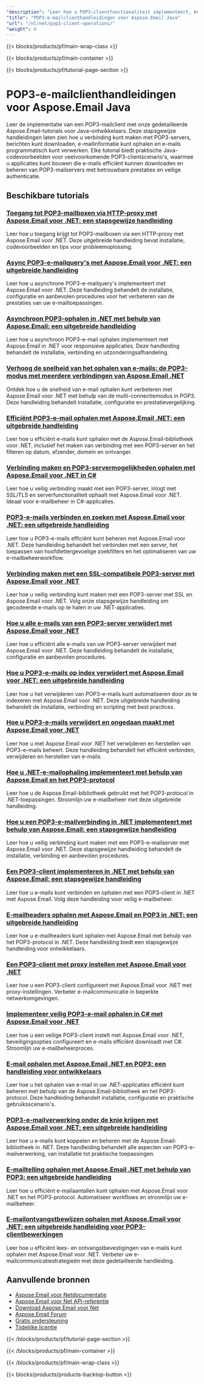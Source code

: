 ```yaml
---
"description": "Leer hoe u POP3-clientfunctionaliteit implementeert, berichten downloadt en e-mails verwerkt van POP3-servers met Aspose.Email voor Java."
"title": "POP3-e-mailclienthandleidingen voor Aspose.Email Java"
"url": "/nl/net/pop3-client-operations/"
"weight": 8
---
```


{{< blocks/products/pf/main-wrap-class >}}

{{< blocks/products/pf/main-container >}}

{{< blocks/products/pf/tutorial-page-section >}}
# POP3-e-mailclienthandleidingen voor Aspose.Email Java

Leer de implementatie van een POP3-mailclient met onze gedetailleerde Aspose.Email-tutorials voor Java-ontwikkelaars. Deze stapsgewijze handleidingen laten zien hoe u verbinding kunt maken met POP3-servers, berichten kunt downloaden, e-mailinformatie kunt ophalen en e-mails programmatisch kunt verwerken. Elke tutorial biedt praktische Java-codevoorbeelden voor veelvoorkomende POP3-clientscenario's, waarmee u applicaties kunt bouwen die e-mails efficiënt kunnen downloaden en beheren van POP3-mailservers met betrouwbare prestaties en veilige authenticatie.

## Beschikbare tutorials

### [Toegang tot POP3-mailboxen via HTTP-proxy met Aspose.Email voor .NET: een stapsgewijze handleiding](./aspose-email-dotnet-pop3-http-proxy-integration/)
Leer hoe u toegang krijgt tot POP3-mailboxen via een HTTP-proxy met Aspose.Email voor .NET. Deze uitgebreide handleiding bevat installatie, codevoorbeelden en tips voor probleemoplossing.

### [Async POP3-e-mailquery's met Aspose.Email voor .NET: een uitgebreide handleiding](./asynchronous-pop3-email-queries-aspose-email-net/)
Leer hoe u asynchrone POP3-e-mailquery's implementeert met Aspose.Email voor .NET. Deze handleiding behandelt de installatie, configuratie en aanbevolen procedures voor het verbeteren van de prestaties van uw e-mailtoepassingen.

### [Asynchroon POP3-ophalen in .NET met behulp van Aspose.Email: een uitgebreide handleiding](./asynchronous-pop3-retrieval-aspose-email-net/)
Leer hoe u asynchroon POP3-e-mail ophalen implementeert met Aspose.Email in .NET voor responsieve applicaties. Deze handleiding behandelt de installatie, verbinding en uitzonderingsafhandeling.

### [Verhoog de snelheid van het ophalen van e-mails: de POP3-modus met meerdere verbindingen van Aspose.Email .NET](./aspose-email-net-pop3-performance-enhancement/)
Ontdek hoe u de snelheid van e-mail ophalen kunt verbeteren met Aspose.Email voor .NET met behulp van de multi-connectiemodus in POP3. Deze handleiding behandelt installatie, configuratie en prestatievergelijking.

### [Efficiënt POP3-e-mail ophalen met Aspose.Email .NET: een uitgebreide handleiding](./aspose-email-net-pop3-retrieval-guide/)
Leer hoe u efficiënt e-mails kunt ophalen met de Aspose.Email-bibliotheek voor .NET, inclusief het maken van verbinding met een POP3-server en het filteren op datum, afzender, domein en ontvanger.

### [Verbinding maken en POP3-servermogelijkheden ophalen met Aspose.Email voor .NET in C#](./connect-retrieve-pop3-server-capabilities-aspose-email-dotnet/)
Leer hoe u veilig verbinding maakt met een POP3-server, inlogt met SSL/TLS en serverfunctionaliteit ophaalt met Aspose.Email voor .NET. Ideaal voor e-mailbeheer in C#-applicaties.

### [POP3-e-mails verbinden en zoeken met Aspose.Email voor .NET: een uitgebreide handleiding](./aspose-email-net-pop3-connection-search/)
Leer hoe u POP3-e-mails efficiënt kunt beheren met Aspose.Email voor .NET. Deze handleiding behandelt het verbinden met een server, het toepassen van hoofdlettergevoelige zoekfilters en het optimaliseren van uw e-mailbeheerworkflow.

### [Verbinding maken met een SSL-compatibele POP3-server met Aspose.Email voor .NET](./connect-to-ssl-pop3-server-aspose-email-net/)
Leer hoe u veilig verbinding kunt maken met een POP3-server met SSL en Aspose.Email voor .NET. Volg onze stapsgewijze handleiding om gecodeerde e-mails op te halen in uw .NET-applicaties.

### [Hoe u alle e-mails van een POP3-server verwijdert met Aspose.Email voor .NET](./delete-all-pop3-emails-aspose-net/)
Leer hoe u efficiënt alle e-mails van uw POP3-server verwijdert met Aspose.Email voor .NET. Deze handleiding behandelt de installatie, configuratie en aanbevolen procedures.

### [Hoe u POP3-e-mails op index verwijdert met Aspose.Email voor .NET: een uitgebreide handleiding](./delete-pop3-emails-using-aspose-email-net/)
Leer hoe u het verwijderen van POP3-e-mails kunt automatiseren door ze te indexeren met Aspose.Email voor .NET. Deze uitgebreide handleiding behandelt de installatie, verbinding en scripting met best practices.

### [Hoe u POP3-e-mails verwijdert en ongedaan maakt met Aspose.Email voor .NET](./pop3-email-deletion-undeletion-aspose-dotnet/)
Leer hoe u met Aspose.Email voor .NET het verwijderen en herstellen van POP3-e-mails beheert. Deze handleiding behandelt het efficiënt verbinden, verwijderen en herstellen van e-mails.

### [Hoe u .NET-e-mailophaling implementeert met behulp van Aspose.Email en het POP3-protocol](./implement-dotnet-email-retrieval-aspose-email-pop3/)
Leer hoe u de Aspose.Email-bibliotheek gebruikt met het POP3-protocol in .NET-toepassingen. Stroomlijn uw e-mailbeheer met deze uitgebreide handleiding.

### [Hoe u een POP3-e-mailverbinding in .NET implementeert met behulp van Aspose.Email: een stapsgewijze handleiding](./implement-pop3-email-connection-net-aspose-email/)
Leer hoe u veilig verbinding kunt maken met een POP3-e-mailserver met Aspose.Email voor .NET. Deze stapsgewijze handleiding behandelt de installatie, verbinding en aanbevolen procedures.

### [Een POP3-client implementeren in .NET met behulp van Aspose.Email: een stapsgewijze handleiding](./implement-pop3-client-aspose-email-dotnet/)
Leer hoe u e-mails kunt verbinden en ophalen met een POP3-client in .NET met Aspose.Email. Volg deze handleiding voor veilig e-mailbeheer.

### [E-mailheaders ophalen met Aspose.Email en POP3 in .NET: een uitgebreide handleiding](./aspose-email-net-retrieve-email-headers-pop3/)
Leer hoe u e-mailheaders kunt ophalen met Aspose.Email met behulp van het POP3-protocol in .NET. Deze handleiding biedt een stapsgewijze handleiding voor ontwikkelaars.

### [Een POP3-client met proxy instellen met Aspose.Email voor .NET](./setup-pop3-client-proxy-aspose-email-net/)
Leer hoe u een POP3-client configureert met Aspose.Email voor .NET met proxy-instellingen. Verbeter e-mailcommunicatie in beperkte netwerkomgevingen.

### [Implementeer veilig POP3-e-mail ophalen in C# met Aspose.Email voor .NET](./secure-pop3-email-retrieval-aspose-csharp/)
Leer hoe u een veilige POP3-client instelt met Aspose.Email voor .NET, beveiligingsopties configureert en e-mails efficiënt downloadt met C#. Stroomlijn uw e-mailbeheerproces.

### [E-mail ophalen met Aspose.Email .NET en POP3: een handleiding voor ontwikkelaars](./mastering-email-retrieval-aspose-dotnet-pop3-client/)
Leer hoe u het ophalen van e-mail in uw .NET-applicaties efficiënt kunt beheren met behulp van de Aspose.Email-bibliotheek en het POP3-protocol. Deze handleiding behandelt installatie, configuratie en praktische gebruiksscenario's.

### [POP3-e-mailverwerking onder de knie krijgen met Aspose.Email voor .NET: een uitgebreide handleiding](./pop3-email-handling-aspose-email-dotnet/)
Leer hoe u e-mails kunt koppelen en beheren met de Aspose.Email-bibliotheek in .NET. Deze handleiding behandelt alle aspecten van POP3-e-mailverwerking, van installatie tot praktische toepassingen.

### [E-mailtelling ophalen met Aspose.Email .NET met behulp van POP3: een uitgebreide handleiding](./aspose-email-net-pop3-email-count-retrieval/)
Leer hoe u efficiënt e-mailaantallen kunt ophalen met Aspose.Email voor .NET en het POP3-protocol. Automatiseer workflows en stroomlijn uw e-mailbeheer.

### [E-mailontvangstbewijzen ophalen met Aspose.Email voor .NET: een uitgebreide handleiding voor POP3-clientbewerkingen](./retrieve-email-receipts-aspose-net/)
Leer hoe u efficiënt lees- en ontvangstbevestigingen van e-mails kunt ophalen met Aspose.Email voor .NET. Verbeter uw e-mailcommunicatiestrategieën met deze gedetailleerde handleiding.

## Aanvullende bronnen

- [Aspose.Email voor Netdocumentatie](https://docs.aspose.com/email/net/)
- [Aspose.Email voor Net API-referentie](https://reference.aspose.com/email/net/)
- [Download Aspose.Email voor Net](https://releases.aspose.com/email/net/)
- [Aspose.Email Forum](https://forum.aspose.com/c/email)
- [Gratis ondersteuning](https://forum.aspose.com/)
- [Tijdelijke licentie](https://purchase.aspose.com/temporary-license/)

{{< /blocks/products/pf/tutorial-page-section >}}

{{< /blocks/products/pf/main-container >}}

{{< /blocks/products/pf/main-wrap-class >}}

{{< blocks/products/products-backtop-button >}}